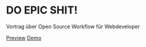 DO EPIC SHIT!
=============

Vortrag über Open Source Workflow für Webdeveloper

[Preview](http://voku.github.io/DO-EPIC-SHIT/)
[Demo](https://github.com/voku/DO-EPIC-SHIT-Demo)
